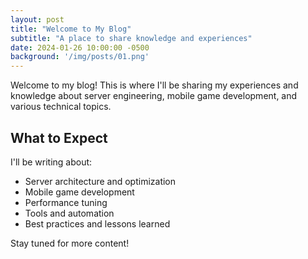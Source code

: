 ```yaml
---
layout: post
title: "Welcome to My Blog"
subtitle: "A place to share knowledge and experiences"
date: 2024-01-26 10:00:00 -0500
background: '/img/posts/01.png'
---
```


Welcome to my blog! This is where I'll be sharing my experiences and knowledge about server engineering, mobile game development, and various technical topics.

## What to Expect

I'll be writing about:
- Server architecture and optimization
- Mobile game development
- Performance tuning
- Tools and automation
- Best practices and lessons learned

Stay tuned for more content! 